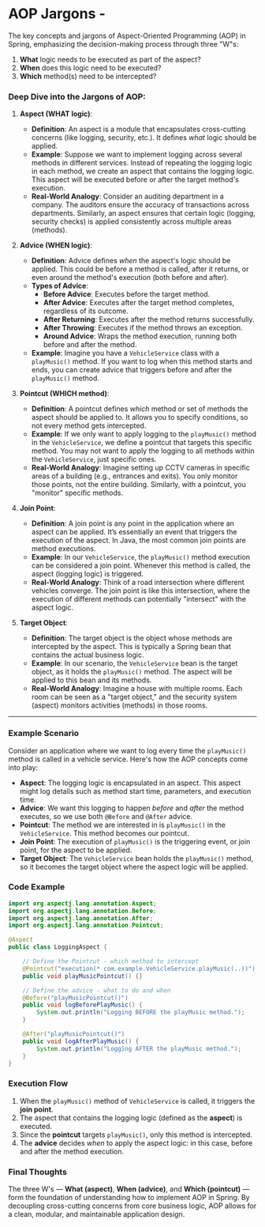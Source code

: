 # AOP Jargons - 

The key concepts and jargons of Aspect-Oriented Programming (AOP) in Spring, emphasizing the decision-making process through three "W"s:

1. **What** logic needs to be executed as part of the aspect?
2. **When** does this logic need to be executed?
3. **Which** method(s) need to be intercepted?

### Deep Dive into the Jargons of AOP:

1. **Aspect (WHAT logic)**:
   - **Definition**: An aspect is a module that encapsulates cross-cutting concerns (like logging, security, etc.). It defines *what* logic should be applied.
   - **Example**: Suppose we want to implement logging across several methods in different services. Instead of repeating the logging logic in each method, we create an aspect that contains the logging logic. This aspect will be executed before or after the target method's execution.
   - **Real-World Analogy**: Consider an auditing department in a company. The auditors ensure the accuracy of transactions across departments. Similarly, an aspect ensures that certain logic (logging, security checks) is applied consistently across multiple areas (methods).

2. **Advice (WHEN logic)**:
   - **Definition**: Advice defines *when* the aspect's logic should be applied. This could be before a method is called, after it returns, or even around the method's execution (both before and after).
   - **Types of Advice**:
     - **Before Advice**: Executes before the target method.
     - **After Advice**: Executes after the target method completes, regardless of its outcome.
     - **After Returning**: Executes after the method returns successfully.
     - **After Throwing**: Executes if the method throws an exception.
     - **Around Advice**: Wraps the method execution, running both before and after the method.
   - **Example**: Imagine you have a `VehicleService` class with a `playMusic()` method. If you want to log when this method starts and ends, you can create advice that triggers before and after the `playMusic()` method.

3. **Pointcut (WHICH method)**:
   - **Definition**: A pointcut defines *which* method or set of methods the aspect should be applied to. It allows you to specify conditions, so not every method gets intercepted.
   - **Example**: If we only want to apply logging to the `playMusic()` method in the `VehicleService`, we define a pointcut that targets this specific method. You may not want to apply the logging to all methods within the `VehicleService`, just specific ones.
   - **Real-World Analogy**: Imagine setting up CCTV cameras in specific areas of a building (e.g., entrances and exits). You only monitor those points, not the entire building. Similarly, with a pointcut, you "monitor" specific methods.

4. **Join Point**:
   - **Definition**: A join point is any point in the application where an aspect can be applied. It’s essentially an event that triggers the execution of the aspect. In Java, the most common join points are method executions.
   - **Example**: In our `VehicleService`, the `playMusic()` method execution can be considered a join point. Whenever this method is called, the aspect (logging logic) is triggered.
   - **Real-World Analogy**: Think of a road intersection where different vehicles converge. The join point is like this intersection, where the execution of different methods can potentially "intersect" with the aspect logic.

5. **Target Object**:
   - **Definition**: The target object is the object whose methods are intercepted by the aspect. This is typically a Spring bean that contains the actual business logic.
   - **Example**: In our scenario, the `VehicleService` bean is the target object, as it holds the `playMusic()` method. The aspect will be applied to this bean and its methods.
   - **Real-World Analogy**: Imagine a house with multiple rooms. Each room can be seen as a "target object," and the security system (aspect) monitors activities (methods) in those rooms.

---

### Example Scenario

Consider an application where we want to log every time the `playMusic()` method is called in a vehicle service. Here's how the AOP concepts come into play:

- **Aspect**: The logging logic is encapsulated in an aspect. This aspect might log details such as method start time, parameters, and execution time.
- **Advice**: We want this logging to happen *before* and *after* the method executes, so we use both `@Before` and `@After` advice.
- **Pointcut**: The method we are interested in is `playMusic()` in the `VehicleService`. This method becomes our pointcut.
- **Join Point**: The execution of `playMusic()` is the triggering event, or join point, for the aspect to be applied.
- **Target Object**: The `VehicleService` bean holds the `playMusic()` method, so it becomes the target object where the aspect logic will be applied.

### Code Example

```java
import org.aspectj.lang.annotation.Aspect;
import org.aspectj.lang.annotation.Before;
import org.aspectj.lang.annotation.After;
import org.aspectj.lang.annotation.Pointcut;

@Aspect
public class LoggingAspect {

    // Define the Pointcut - which method to intercept
    @Pointcut("execution(* com.example.VehicleService.playMusic(..))")
    public void playMusicPointcut() {}

    // Define the advice - what to do and when
    @Before("playMusicPointcut()")
    public void logBeforePlayMusic() {
        System.out.println("Logging BEFORE the playMusic method.");
    }

    @After("playMusicPointcut()")
    public void logAfterPlayMusic() {
        System.out.println("Logging AFTER the playMusic method.");
    }
}
```

### Execution Flow

1. When the `playMusic()` method of `VehicleService` is called, it triggers the **join point**.
2. The aspect that contains the logging logic (defined as the **aspect**) is executed.
3. Since the **pointcut** targets `playMusic()`, only this method is intercepted.
4. The **advice** decides *when* to apply the aspect logic: in this case, before and after the method execution.

### Final Thoughts

The three W's — **What (aspect)**, **When (advice)**, and **Which (pointcut)** — form the foundation of understanding how to implement AOP in Spring. By decoupling cross-cutting concerns from core business logic, AOP allows for a clean, modular, and maintainable application design.